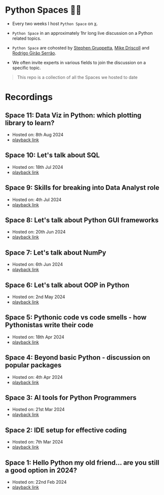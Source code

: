 # Python Spaces 🐍🚀

* Every two weeks I host `Python Space` on [x](https://x.com/home).

* `Python Space` in an approximately 1hr long live discussion on a Python related topics.

* `Python Space` are cohosted by [Stephen Gruppetta](https://x.com/s_gruppetta_ct), [Mike Driscoll](https://x.com/driscollis) and [Rodrigo Girão Serrão](@mathsppblog).

* We often invite experts in various fields to join the discussion on a specific topic.

> This repo is a collection of all the Spaces we hosted to date

# Recordings

## Space 11: Data Viz in Python: which plotting library to learn?

* Hosted on: 8th Aug 2024
* [playback link](https://x.com/i/spaces/1eaKbaMXgPjxX)

## Space 10: Let's talk about SQL

* Hosted on: 18th Jul 2024
* [playback link](https://x.com/i/spaces/1mnGeAyNRaQGX)

## Space 9: Skills for breaking into Data Analyst role

* Hosted on: 4th Jul 2024
* [playback link](https://x.com/i/spaces/1eaJbgWWpZoxX)

## Space 8: Let's talk about Python GUI frameworks

* Hosted on: 20th Jun 2024
* [playback link](https://x.com/i/spaces/1BRJjPPvDyNKw)

## Space 7: Let's talk about NumPy

* Hosted on: 6th Jun 2024
* [playback link](https://x.com/i/spaces/1BRKjPnammZJw)

## Space 6: Let's talk about OOP in Python

* Hosted on: 2nd May 2024
* [playback link](https://x.com/i/spaces/1zqKVqOjQlpxB)

## Space 5: Pythonic code vs code smells - how Pythonistas write their code

* Hosted on: 18th Apr 2024
* [playback link](https://x.com/i/spaces/1ZkKzjVrYVyKv)

## Space 4: Beyond basic Python - discussion on popular packages

* Hosted on: 4th Apr 2024
* [playback link](https://x.com/i/spaces/1YpKkwmnLQVKj)

## Space 3: AI tools for Python Programmers

* Hosted on: 21st Mar 2024
* [playback link](https://x.com/i/spaces/1ZkKzjqEYdeKv)

## Space 2: IDE setup for effective coding

* Hosted on: 7th Mar 2024
* [playback link](https://x.com/i/spaces/1OwxWYqbjrMGQ)

## Space 1: Hello Python my old friend... are you still a good option in 2024?

* Hosted on: 22nd Feb 2024
* [playback link](https://x.com/i/spaces/1rmxPMpkznZKN)